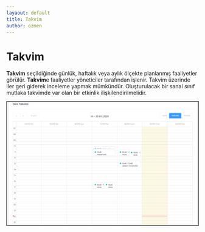 ```yaml
---
layaout: default
title: Takvim
author: ozmen
---
```

# Takvim

**Takvim** seçildiğinde günlük, haftalık veya aylık ölçekte planlanmış faaliyetler görülür. **Takvim**e faaliyetler yöneticiler tarafından işlenir. Takvim üzerinde iler geri giderek inceleme yapmak mümkündür. Oluşturulacak bir sanal sınıf mutlaka takvimde var olan bir etkinlik ilişkilendirilmelidir.

<img style="border:1px solid black" src="assets/images/takvim.png"/> <br> 
